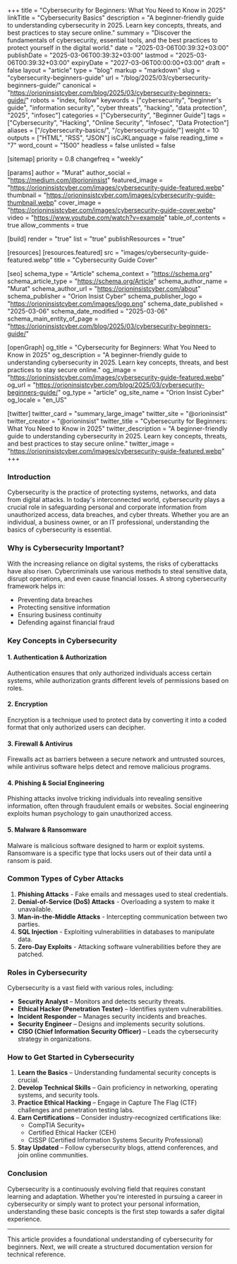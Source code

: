 +++
title = "Cybersecurity for Beginners: What You Need to Know in 2025"
linkTitle = "Cybersecurity Basics"
description = "A beginner-friendly guide to understanding cybersecurity in 2025. Learn key concepts, threats, and best practices to stay secure online."
summary = "Discover the fundamentals of cybersecurity, essential tools, and the best practices to protect yourself in the digital world."
date = "2025-03-06T00:39:32+03:00"
publishDate = "2025-03-06T00:39:32+03:00"
lastmod = "2025-03-06T00:39:32+03:00"
expiryDate = "2027-03-06T00:00:00+03:00"
draft = false
layout = "article"
type = "blog"
markup = "markdown"
slug = "cybersecurity-beginners-guide"
url = "/blog/2025/03/cybersecurity-beginners-guide/"
canonical = "https://orioninsistcyber.com/blog/2025/03/cybersecurity-beginners-guide/"
robots = "index, follow"
keywords = ["cybersecurity", "beginner's guide", "information security", "cyber threats", "hacking", "data protection", "2025", "infosec"]
categories = ["Cybersecurity", "Beginner Guide"]
tags = ["Cybersecurity", "Hacking", "Online Security", "Infosec", "Data Protection"]
aliases = ["/cybersecurity-basics/", "/cybersecurity-guide/"]
weight = 10
outputs = ["HTML", "RSS", "JSON"]
isCJKLanguage = false
reading_time = "7"
word_count = "1500"
headless = false
unlisted = false

[sitemap]
  priority = 0.8
  changefreq = "weekly"

[params]
  author = "Murat"
  author_social = "https://medium.com/@orioninsist"
  featured_image = "https://orioninsistcyber.com/images/cybersecurity-guide-featured.webp"
  thumbnail = "https://orioninsistcyber.com/images/cybersecurity-guide-thumbnail.webp"
  cover_image = "https://orioninsistcyber.com/images/cybersecurity-guide-cover.webp"
  video = "https://www.youtube.com/watch?v=example"
  table_of_contents = true
  allow_comments = true

[build]
  render = "true"
  list = "true"
  publishResources = "true"



[resources]
  [resources.featured]
    src = "images/cybersecurity-guide-featured.webp"
    title = "Cybersecurity Guide Cover"

[seo]
  schema_type = "Article"
  schema_context = "https://schema.org"
  schema_article_type = "https://schema.org/Article"
  schema_author_name = "Murat"
  schema_author_url = "https://orioninsistcyber.com/about"
  schema_publisher = "Orion Insist Cyber"
  schema_publisher_logo = "https://orioninsistcyber.com/images/logo.png"
  schema_date_published = "2025-03-06"
  schema_date_modified = "2025-03-06"
  schema_main_entity_of_page = "https://orioninsistcyber.com/blog/2025/03/cybersecurity-beginners-guide/"

[openGraph]
  og_title = "Cybersecurity for Beginners: What You Need to Know in 2025"
  og_description = "A beginner-friendly guide to understanding cybersecurity in 2025. Learn key concepts, threats, and best practices to stay secure online."
  og_image = "https://orioninsistcyber.com/images/cybersecurity-guide-featured.webp"
  og_url = "https://orioninsistcyber.com/blog/2025/03/cybersecurity-beginners-guide/"
  og_type = "article"
  og_site_name = "Orion Insist Cyber"
  og_locale = "en_US"

[twitter]
  twitter_card = "summary_large_image"
  twitter_site = "@orioninsist"
  twitter_creator = "@orioninsist"
  twitter_title = "Cybersecurity for Beginners: What You Need to Know in 2025"
  twitter_description = "A beginner-friendly guide to understanding cybersecurity in 2025. Learn key concepts, threats, and best practices to stay secure online."
  twitter_image = "https://orioninsistcyber.com/images/cybersecurity-guide-featured.webp"
+++




### Introduction
Cybersecurity is the practice of protecting systems, networks, and data from digital attacks. In today's interconnected world, cybersecurity plays a crucial role in safeguarding personal and corporate information from unauthorized access, data breaches, and cyber threats. Whether you are an individual, a business owner, or an IT professional, understanding the basics of cybersecurity is essential.

### Why is Cybersecurity Important?
With the increasing reliance on digital systems, the risks of cyberattacks have also risen. Cybercriminals use various methods to steal sensitive data, disrupt operations, and even cause financial losses. A strong cybersecurity framework helps in:
- Preventing data breaches
- Protecting sensitive information
- Ensuring business continuity
- Defending against financial fraud

### Key Concepts in Cybersecurity
#### 1. **Authentication & Authorization**
Authentication ensures that only authorized individuals access certain systems, while authorization grants different levels of permissions based on roles.

#### 2. **Encryption**
Encryption is a technique used to protect data by converting it into a coded format that only authorized users can decipher.

#### 3. **Firewall & Antivirus**
Firewalls act as barriers between a secure network and untrusted sources, while antivirus software helps detect and remove malicious programs.

#### 4. **Phishing & Social Engineering**
Phishing attacks involve tricking individuals into revealing sensitive information, often through fraudulent emails or websites. Social engineering exploits human psychology to gain unauthorized access.

#### 5. **Malware & Ransomware**
Malware is malicious software designed to harm or exploit systems. Ransomware is a specific type that locks users out of their data until a ransom is paid.

### Common Types of Cyber Attacks
1. **Phishing Attacks** - Fake emails and messages used to steal credentials.
2. **Denial-of-Service (DoS) Attacks** - Overloading a system to make it unavailable.
3. **Man-in-the-Middle Attacks** - Intercepting communication between two parties.
4. **SQL Injection** - Exploiting vulnerabilities in databases to manipulate data.
5. **Zero-Day Exploits** - Attacking software vulnerabilities before they are patched.

### Roles in Cybersecurity
Cybersecurity is a vast field with various roles, including:
- **Security Analyst** – Monitors and detects security threats.
- **Ethical Hacker (Penetration Tester)** – Identifies system vulnerabilities.
- **Incident Responder** – Manages security incidents and breaches.
- **Security Engineer** – Designs and implements security solutions.
- **CISO (Chief Information Security Officer)** – Leads the cybersecurity strategy in organizations.

### How to Get Started in Cybersecurity
1. **Learn the Basics** – Understanding fundamental security concepts is crucial.
2. **Develop Technical Skills** – Gain proficiency in networking, operating systems, and security tools.
3. **Practice Ethical Hacking** – Engage in Capture The Flag (CTF) challenges and penetration testing labs.
4. **Earn Certifications** – Consider industry-recognized certifications like:
   - CompTIA Security+
   - Certified Ethical Hacker (CEH)
   - CISSP (Certified Information Systems Security Professional)
5. **Stay Updated** – Follow cybersecurity blogs, attend conferences, and join online communities.

### Conclusion
Cybersecurity is a continuously evolving field that requires constant learning and adaptation. Whether you're interested in pursuing a career in cybersecurity or simply want to protect your personal information, understanding these basic concepts is the first step towards a safer digital experience.

---

This article provides a foundational understanding of cybersecurity for beginners. Next, we will create a structured documentation version for technical reference.

